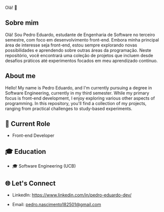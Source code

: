 Olá! 👋


## Sobre mim
Olá! Sou Pedro Eduardo, estudante de Engenharia de Software no terceiro semestre, com foco em desenvolvimento front-end. Embora minha principal área de interesse seja front-end, estou sempre explorando novas possibilidades e aprendendo sobre outras áreas da programação. Neste repositório, você encontrará uma coleção de projetos que incluem desde desafios práticos até experimentos focados em meu aprendizado contínuo.

## About me
Hello! My name is Pedro Eduardo, and I'm currently pursuing a degree in Software Engineering, currently in my third semester. While my primary focus is front-end development, I enjoy exploring various other aspects of programming. In this repository, you'll find a collection of my projects, ranging from practical challenges to study-based experiments.

## 🎯 Current Role
- Front-end Developer

## 🎓 Education
- 🎓 Software Engineering (UCB)

## 🌐 Let's Connect
- LinkedIn: https://www.linkedin.com/in/pedro-eduardo-dev/

- Email: pedro.nascimento182501@gmail.com
<!--
**pedroedu06/pedroedu06** is a ✨ _special_ ✨ repository because its `README.md` (this file) appears on your GitHub profile.

Here are some ideas to get you started:

- 🔭 I’m currently working on ...
- 🌱 I’m currently learning ...
- 👯 I’m looking to collaborate on ...
- 🤔 I’m looking for help with ...
- 💬 Ask me about ...
- 📫 How to reach me: ...
- 😄 Pronouns: ...
- ⚡ Fun fact: ...
-->
